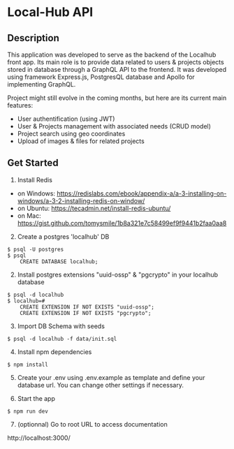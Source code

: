 # Local-Hub API

## Description

This application was developed to serve as the backend of the Localhub front app. Its main role is to provide data related to users & projects objects stored in database through a GraphQL API to the frontend.
It was developed using framework Express.js, PostgresQL database and Apollo for implementing GraphQL.

Project might still evolve in the coming months, but here are its current main features:
- User authentification (using JWT)
- User & Projects management with associated needs (CRUD model)
- Project search using geo coordinates
- Upload of images & files for related projects





## Get Started

1. Install Redis
- on Windows: https://redislabs.com/ebook/appendix-a/a-3-installing-on-windows/a-3-2-installing-redis-on-window/
- on Ubuntu: https://tecadmin.net/install-redis-ubuntu/
- on Mac: https://gist.github.com/tomysmile/1b8a321e7c58499ef9f9441b2faa0aa8

2. Create a postgres 'localhub' DB

```
$ psql -U postgres
$ psql
    CREATE DATABASE localhub;
```

2. Install postgres extensions "uuid-ossp" & "pgcrypto" in your localhub database
```
$ psql -d localhub
$ localhub=#
    CREATE EXTENSION IF NOT EXISTS "uuid-ossp";
    CREATE EXTENSION IF NOT EXISTS "pgcrypto";
```


3. Import DB Schema with seeds

```
$ psql -d localhub -f data/init.sql 
```

4. Install npm dependencies

```
$ npm install
```

5. Create your .env using .env.example as template and define your database url. You can change other settings if necessary.

6. Start the app

```
$ npm run dev
```

7. (optionnal) Go to root URL to access documentation


http://localhost:3000/



